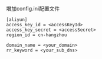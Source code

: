 增加config.ini配置文件
```shell
[aliyun]
access_key_id = <accessKeyId>
access_key_secret = <accessSecret>
region_id = cn-hangzhou

domain_name = <your_domain>
rr_keyword = <your_sub_dns>
```